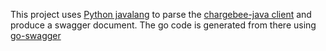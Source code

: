 This project uses [Python javalang](https://github.com/c2nes/javalang) to 
parse the [chargebee-java client](https://github.com/chargebee/chargebee-java) 
and produce a swagger document. The go code is generated from there using
[go-swagger](https://github.com/go-swagger/go-swagger)